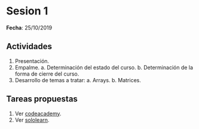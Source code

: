 # Sesion 1 #

**Fecha**: 25/10/2019

## Actividades ##

1. Presentación.
2. Empalme.
   a. Determinación del estado del curso.
   b. Determinación de la forma de cierre del curso.
3. Desarrollo de temas a tratar:
   a. Arrays.
   b. Matrices.
   
## Tareas propuestas ##

1. Ver [codeacademy](https://www.codecademy.com/).
2. Ver [sololearn](https://www.sololearn.com/).
   
